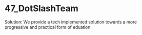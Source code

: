 # 47_DotSlashTeam
Solution:
We provide a tech implemented solution towards a more progressive and practical form of eduation.
